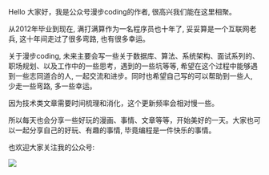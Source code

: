 Hello 大家好，我是公众号漫步coding的作者, 很高兴我们能在这里相聚。

从2012年毕业到现在, 满打满算作为一名程序员也十年了, 妥妥算是一个互联网老兵, 这十年间走过了很多弯路, 也有很多幸运。

关于漫步coding, 未来主要会写一些关于数据库、算法、系统架构、面试系列的、职场规划、以及工作中的一些思考，遇到的一些坑等等, 希望在这个过程中能够遇到一些志同道合的人, 一起交流和进步。同时也希望自己写的可以帮助到一些人, 少走一些弯路, 多一些幸运。

因为技术类文章需要时间梳理和消化，这个更新频率会相对慢一些。

所以每天也会分享一些好玩的漫画、事情、文章等等，开始美好的一天。大家也可以一起分享自己的好玩、有趣的事情, 毕竟编程是一件快乐的事情。

也欢迎大家关注我的公众号:

![](https://images.xiaozhuanlan.com/uploads/photo/2021/ebadcf18-553b-42d5-ab2d-3414564d9c33.png!large)